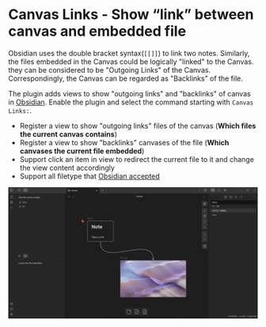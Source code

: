 # Canvas Links - Show “link” between canvas and embedded file

Obsidian uses the double bracket syntax(`[[]]`) to link two notes. Similarly, the files embedded in the Canvas could be logically "linked" to the Canvas. they can be considered to be "Outgoing Links" of the Canvas. Correspondingly, the Canvas can be regarded as "Backlinks" of the file.

The plugin adds views to show "outgoing links" and "backlinks" of canvas in [Obsidian](https://obsidian.md/). Enable the plugin and select the command starting with `Canvas Links:`.

- Register a view to show "outgoing links" files of the canvas (**Which files the current canvas contains**)
- Register a view to show "backlinks" canvases of the file (**Which canvases the current file embedded**)
- Support click an item in view to redirect the current file to it and change the view content accordingly
- Support all filetype that [Obsidian accepted](https://help.obsidian.md/Advanced+topics/Accepted+file+formats)

![demo](./image/demo.gif)
